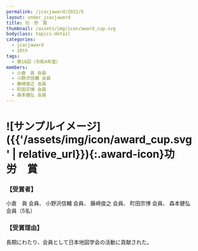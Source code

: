 ```yaml
---
permalink: /jcacjaward/2022/5
layout: under_jcacjaward
title: 功　労　賞
thumbnail: /assets/img/icon/award_cup.svg
bodyclass: topics-detail
categories:
  - jcacjaward
  - 16th
tags:
  - 第16回（令和4年度）
members:
  - 小倉　眞 会員
  - 小野沢信輔 会員
  - 藤崎俊之 会員
  - 町田宗博 会員
  - 森本健弘 会員
---
```


# ![サンプルイメージ]({{'/assets/img/icon/award_cup.svg' | relative_url}}){:.award-icon}功　労　賞

### 【受賞者】

小倉　眞 会員、 小野沢信輔 会員、 藤崎俊之 会員、 町田宗博 会員、 森本健弘 会員（5名）

### 【受賞理由】

長期にわたり、会員として日本地図学会の活動に貢献された。
